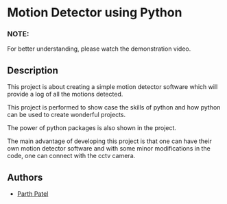 
# Motion Detector using Python

### NOTE:

For better understanding, please watch the demonstration video.

## Description

This project is about creating a simple motion detector software which will provide a log of all the motions detected.

This project is performed to show case the skills of python and how python can be used to create wonderful projects.

The power of python packages is also shown in the project.

The main advantage of developing this project is that one can have their own motion detector software and with some minor modifications in the code, one can connect with the cctv camera.


## Authors

- [Parth Patel](https://www.github.com/pnp642001)

